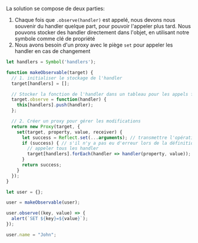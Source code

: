 La solution se compose de deux parties:

1. Chaque fois que `.observe(handler)` est appelé, nous devons nous souvenir du handler quelque part, pour pouvoir l'appeler plus tard. Nous pouvons stocker des handler directement dans l'objet, en utilisant notre symbole comme clé de propriété
2. Nous avons besoin d'un proxy avec le piège `set` pour appeler les handler en cas de changement

```js run
let handlers = Symbol('handlers');

function makeObservable(target) {
  // 1. initialiser le stockage de l'handler
  target[handlers] = [];

  // Stocker la fonction de l'handler dans un tableau pour les appels futurs
  target.observe = function(handler) {
    this[handlers].push(handler);
  };

  // 2. Créer un proxy pour gérer les modifications
  return new Proxy(target, {
    set(target, property, value, receiver) {
      let success = Reflect.set(...arguments); // transmettre l'opération à l'objet
      if (success) { // s'il n'y a pas eu d'erreur lors de la définition de la propriété
        // appeler tous les handler
        target[handlers].forEach(handler => handler(property, value));
      }
      return success;
    }
  });
}

let user = {};

user = makeObservable(user);

user.observe((key, value) => {
  alert(`SET ${key}=${value}`);
});

user.name = "John";
```
